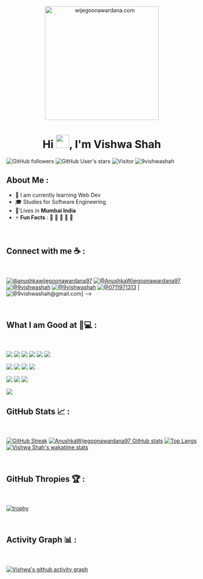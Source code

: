 <div align="center" width="50">
    <img alt="wijegoonawardana.com" src="./assets/oh hi there.png" width="300"/>
</div>
<h1 align="center">Hi <img src="https://media.giphy.com/media/hvRJCLFzcasrR4ia7z/giphy.gif" width="35">, I'm Vishwa Shah</h1>

![GitHub followers](https://img.shields.io/github/followers/9vishwashah?style=social) ![GitHub User's stars](https://img.shields.io/github/stars/9vishwashah?style=social) ![Visitor](https://visitor-badge.laobi.icu/badge?page_id=9vishwashah.repoName) <img src="https://komarev.com/ghpvc/?username=9vishwashah" alt="9vishwashah" />

## About Me :

- 🏢 I am currently learning Web Dev
- 🎓 Studies for Software Engineering 
- 🏡'Lives in **Mumbai India**
- ⚡ **Fun Facts** : 🍕 🏉 🏏 🎥 🚞

<br>

## Connect with me ☕ :

<br>

[![@anushkawijegoonawardana97](https://img.icons8.com/fluency/48/000000/instagram-new.png "@anushkawijegoonawardana97")](https://www.instagram.com/anushkawijegoonawardana97/) [![@AnushkaWijegoonawardana97](https://img.icons8.com/fluency/48/000000/facebook.png "@AnushkaWijegoonawardana97")](https://www.facebook.com/AnushkaWijegoonawardana97) [![@9vishwashah](https://img.icons8.com/fluency/48/000000/linkedin.png "@anushkawijegoonawardana97")](https://www.linkedin.com/in/9vishwashah/) [![@9vishwashah](https://img.icons8.com/fluency/48/000000/twitter-squared.png "@anushka_wije")](https://twitter.com/9vishwashah) [![@0711971313](https://img.icons8.com/fluency/48/000000/phone-disconnected.png "@9594503214")](tel:9594503214) [![@9vishwashah@gmail.com](https://img.icons8.com/fluency/48/000000/apple-mail.png "@9vishwashah@gmail.com")] -->

<br>

## What I am Good at 🧑💻 :

<br>

<img src="https://img.icons8.com/color/48/000000/html-5--v1.png"/> <img src="https://img.icons8.com/color/48/000000/css3.png"/> <img src="https://img.icons8.com/color/48/000000/sass.png"/> <img src="https://img.icons8.com/color/48/000000/javascript--v1.png"/> <img src="https://img.icons8.com/office/48/000000/react.png"/> <img src="https://img.icons8.com/color/48/000000/nextjs.png"/>

<img src="https://img.icons8.com/color/48/000000/java-coffee-cup-logo--v1.png"/> <img src="https://img.icons8.com/officel/48/000000/php-logo.png"/> <img src="https://img.icons8.com/fluency/48/000000/laravel.png"/> <img src="https://img.icons8.com/fluency/48/000000/wordpress.png"/>

<img src="https://img.icons8.com/color/48/000000/mysql-logo.png"/> <img src="https://img.icons8.com/color/48/000000/mongodb.png"/> <img src="https://img.icons8.com/color/48/000000/firebase.png"/>

<img src="https://img.icons8.com/color/48/000000/npm.png"/>

<br>

## GitHub Stats 📈 :

<br>

[![GitHub Streak](https://github-readme-streak-stats.herokuapp.com?user=9vishwashah&theme=algolia&date_format=M%20j%5B%2C%20Y%5D)](https://git.io/streak-stats) [![AnushkaWijegoonawardana97 GitHub stats](https://github-readme-stats.vercel.app/api?username=9vishwashah&theme=algolia)](https://github.com/9vishwashah/github-readme-stats) [![Top Langs](https://github-readme-stats.vercel.app/api/top-langs/?username=9vishwashah&theme=algolia)](https://github.com/9vishwashah/github-readme-stats) [![Vishwa Shah's wakatime stats](https://github-readme-stats.vercel.app/api/wakatime?username=9vishwashah&theme=algolia)](https://github.com/9vishwashah/github-readme-stats)

<br>

## GitHub Thropies 🏆 :

<br>

[![trophy](https://github-profile-trophy.vercel.app/?username=9vishwashah)](https://github.com/9vishwashah/github-profile-trophy)

<br>

## Activity Graph 📊 :

<br>

[![Vishwa's github activity graph](https://activity-graph.herokuapp.com/graph?username=9vishwashah&bg_color=000&color=fff&line=00E676&point=fff&hide_border=true)](https://github.com/9vishwashah/github-readme-activity-graph)

